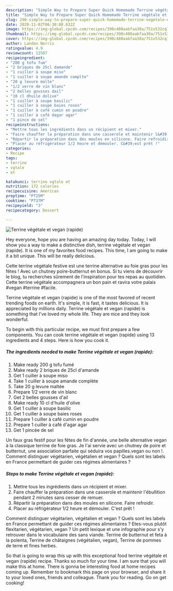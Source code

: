 ```yaml
---
description: "Simple Way to Prepare Super Quick Homemade Terrine végétale et vegan (rapide)"
title: "Simple Way to Prepare Super Quick Homemade Terrine végétale et vegan (rapide)"
slug: 290-simple-way-to-prepare-super-quick-homemade-terrine-vegetale-et-vegan-rapide
date: 2020-11-02T06:30:08.632Z
image: https://img-global.cpcdn.com/recipes/390c480aabfaa30a/751x532cq70/terrine-vegetale-et-vegan-rapide-photo-principale-de-la-recette.jpg
thumbnail: https://img-global.cpcdn.com/recipes/390c480aabfaa30a/751x532cq70/terrine-vegetale-et-vegan-rapide-photo-principale-de-la-recette.jpg
cover: https://img-global.cpcdn.com/recipes/390c480aabfaa30a/751x532cq70/terrine-vegetale-et-vegan-rapide-photo-principale-de-la-recette.jpg
author: Landon Norris
ratingvalue: 4.9
reviewcount: 12507
recipeingredient:
- "200 g tofu fum"
- "2 briques de 25cl damande"
- "1 cuiller à soupe miso"
- "1 cuiller à soupe amande complte"
- "20 g levure malte"
- "1/2 verre de vin blanc"
- "2 belles gousses dail"
- "10 cl dhuile dolive"
- "1 cuiller à soupe basilic"
- "1 cuiller à soupe baies roses"
- "1 cuiller à café cumin en poudre"
- "1 cuiller à café dagar agar"
- "1 pince de sel"
recipeinstructions:
- "Mettre tous les ingrédients dans un récipient et mixer."
- "Faire chauffer la préparation dans une casserole et maintenir l&#39;ébullition pendant 2 minutes sans cesser de remuer."
- "Répartir la préparation dans des moules en silicone. Faire refroidir."
- "Placer au réfrigérateur 1/2 heure et démouler. C&#39;est prêt !"
categories:
- Recipe
tags:
- terrine
- vgtale
- et

katakunci: terrine vgtale et 
nutrition: 172 calories
recipecuisine: American
preptime: "PT25M"
cooktime: "PT37M"
recipeyield: "3"
recipecategory: Dessert

---
```



![Terrine végétale et vegan (rapide)](https://img-global.cpcdn.com/recipes/390c480aabfaa30a/751x532cq70/terrine-vegetale-et-vegan-rapide-photo-principale-de-la-recette.jpg)

Hey everyone, hope you are having an amazing day today. Today, I will show you a way to make a distinctive dish, terrine végétale et vegan (rapide). It is one of my favorites food recipes. This time, I am going to make it a bit unique. This will be really delicious.

Cette terrine végétale festive est une terrine alternative au foie gras pour les fêtes ! Avec un chutney poire-butternut en bonus. Si tu viens de découvrir le blog, tu recherches sûrement de l&#39;inspiration pour tes repas au quotidien. Cette terrine végétale accompagnera un bon pain et ravira votre palais #vegan #terrine #facile.

Terrine végétale et vegan (rapide) is one of the most favored of recent trending foods on earth. It's simple, it is fast, it tastes delicious. It is appreciated by millions daily. Terrine végétale et vegan (rapide) is something that I've loved my whole life. They are nice and they look wonderful.


To begin with this particular recipe, we must first prepare a few components. You can cook terrine végétale et vegan (rapide) using 13 ingredients and 4 steps. Here is how you cook it.

<!--inarticleads1-->

##### The ingredients needed to make Terrine végétale et vegan (rapide):

1. Make ready 200 g tofu fumé
1. Make ready 2 briques de 25cl d&#39;amande
1. Get 1 cuiller à soupe miso
1. Take 1 cuiller à soupe amande complète
1. Take 20 g levure maltée
1. Prepare 1/2 verre de vin blanc
1. Get 2 belles gousses d&#39;ail
1. Make ready 10 cl d&#39;huile d&#39;olive
1. Get 1 cuiller à soupe basilic
1. Get 1 cuiller à soupe baies roses
1. Prepare 1 cuiller à café cumin en poudre
1. Prepare 1 cuiller à café d&#39;agar agar
1. Get 1 pincée de sel


Un faux gras festif pour les fêtes de fin d&#39;année, une belle alternative vegan à la classique terrine de foie gras. Je l&#39;ai servie avec un chutney de poire et butternut, une association parfaite qui séduira vos papilles.vegan ou non !. Comment distinguer végétarien, végétalien et vegan ? Quels sont les labels en France permettant de guider ces régimes alimentaires ? 

<!--inarticleads2-->

##### Steps to make Terrine végétale et vegan (rapide):

1. Mettre tous les ingrédients dans un récipient et mixer.
1. Faire chauffer la préparation dans une casserole et maintenir l&#39;ébullition pendant 2 minutes sans cesser de remuer.
1. Répartir la préparation dans des moules en silicone. Faire refroidir.
1. Placer au réfrigérateur 1/2 heure et démouler. C&#39;est prêt !


Comment distinguer végétarien, végétalien et vegan ? Quels sont les labels en France permettant de guider ces régimes alimentaires ? Etes-vous plutôt flexitarien, végétarien, vegan ? Un petit lexique et une infographie pour s&#39;y retrouver dans le vocabulaire des sans viande. Terrine de butternut et feta à la polenta, Terrine de châtaignes (végétalien, vegan), Terrine de pommes de terre et fines herbes. 

So that is going to wrap this up with this exceptional food terrine végétale et vegan (rapide) recipe. Thanks so much for your time. I am sure that you will make this at home. There is gonna be interesting food at home recipes coming up. Remember to bookmark this page on your browser, and share it to your loved ones, friends and colleague. Thank you for reading. Go on get cooking!

